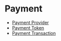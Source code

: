 # Payment

  * [Payment Provider](payment/payment_provider.html)
  * [Payment Token](payment/payment_token.html)
  * [Payment Transaction](payment/payment_transaction.html)

